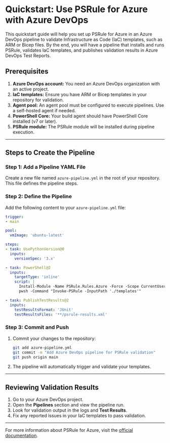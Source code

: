 # Quickstart: Use PSRule for Azure with Azure DevOps

This quickstart guide will help you set up PSRule for Azure in an Azure DevOps pipeline to validate Infrastructure as Code (IaC) templates, such as ARM or Bicep files. By the end, you will have a pipeline that installs and runs PSRule, validates IaC templates, and publishes validation results in Azure DevOps Test Reports.

## Prerequisites

1. **Azure DevOps account:** You need an Azure DevOps organization with an active project.
2. **IaC templates:** Ensure you have ARM or Bicep templates in your repository for validation.
3. **Agent pool:** An agent pool must be configured to execute pipelines. Use a self-hosted agent if needed.
4. **PowerShell Core:** Your build agent should have PowerShell Core installed (v7 or later).
5. **PSRule module:** The PSRule module will be installed during pipeline execution.

---

## Steps to Create the Pipeline

### Step 1: Add a Pipeline YAML File

Create a new file named `azure-pipeline.yml` in the root of your repository. This file defines the pipeline steps.

### Step 2: Define the Pipeline

Add the following content to your `azure-pipeline.yml` file:

```yaml
trigger:
- main

pool:
  vmImage: 'ubuntu-latest'

steps:
- task: UsePythonVersion@0
  inputs:
    versionSpec: '3.x'

- task: PowerShell@2
  inputs:
    targetType: 'inline'
    script: |
      Install-Module -Name PSRule.Rules.Azure -Force -Scope CurrentUser
      pwsh -Command "Invoke-PSRule -InputPath './templates'"

- task: PublishTestResults@2
  inputs:
    testResultsFormat: 'JUnit'
    testResultsFiles: '**/psrule-results.xml'
```

### Step 3: Commit and Push

1. Commit your changes to the repository:
   ```bash
   git add azure-pipeline.yml
   git commit -m "Add Azure DevOps pipeline for PSRule validation"
   git push origin main
   ```

2. The pipeline will automatically trigger and validate your templates.

---

## Reviewing Validation Results

1. Go to your Azure DevOps project.
2. Open the **Pipelines** section and view the pipeline run.
3. Look for validation output in the logs and **Test Results**.
4. Fix any reported issues in your IaC templates to pass validation.

---

For more information about PSRule for Azure, visit the [official documentation](https://azure.github.io/PSRule.Rules.Azure/).


